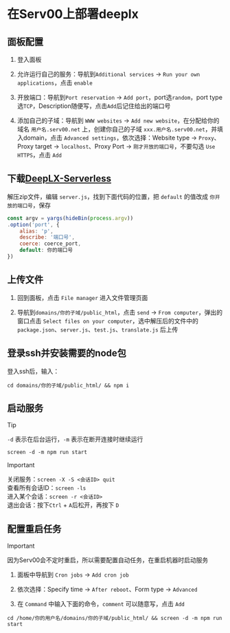 # 在Serv00上部署deeplx



## 面板配置

1. 登入面板

2. 允许运行自己的服务：导航到`Additional services` → `Run your own applications`，点击 `enable`

3. 开放端口：导航到`Port reservation` → `Add port`，port选`random`，port type选`TCP`，Description随便写，点击`Add`后记住给出的端口号

4. 添加自己的子域：导航到 `WWW websites` → `Add new website`，在分配给你的域名 `用户名.serv00.net` 上，创建你自己的子域 `xxx.用户名.serv00.net`，并填入domain，点击 `Advanced settings`，依次选择：Website type -> `Proxy`、Proxy target -> `localhost`、Proxy Port -> `刚才开放的端口号`，不要勾选 `Use HTTPS`，点击 `Add`



## 下载[DeepLX-Serverless](https://github.com/guobao2333/DeepLX-Serverless/releases)

解压zip文件，编辑 `server.js`，找到下面代码的位置，把 `default` 的值改成 `你开放的端口号`，保存

```javascript
const argv = yargs(hideBin(process.argv))
.option('port', {
    alias: 'p',
    describe: '端口号',
    coerce: coerce_port,
    default: 你的端口号
})
```



## 上传文件

1. 回到面板，点击 `File manager` 进入文件管理页面

2. 导航到`domains/你的子域/public_html`，点击 `send` → `From computer`，弹出的窗口点击 `Select files on your computer`，选中解压后的文件中的 `package.json`、`server.js`、`test.js`、`translate.js` 后上传



## 登录ssh并安装需要的node包

登入ssh后，输入：

```shell
cd domains/你的子域/public_html/ && npm i
```



## 启动服务

> [!TIP]  
> `-d` 表示在后台运行，`-m` 表示在断开连接时继续运行

```shell
screen -d -m npm run start
```

> [!IMPORTANT]  
> 关闭服务：`screen -X -S <会话ID> quit`  
> 查看所有会话ID：`screen -ls`  
> 进入某个会话：`screen -r <会话ID>`  
> 退出会话：按下`Ctrl` + `A`后松开，再按下 `D`  



## 配置重启任务

> [!IMPORTANT]  
> 因为Serv00会不定时重启，所以需要配置自动任务，在重启机器时启动服务

1. 面板中导航到 `Cron jobs` → `Add cron job`

2. 依次选择：Specify time → `After reboot`、Form type → `Advanced`

3. 在 `Command` 中输入下面的命令，`comment` 可以随意写，点击 `Add`

```shell
cd /home/你的用户名/domains/你的子域/public_html/ && screen -d -m npm run start
```

